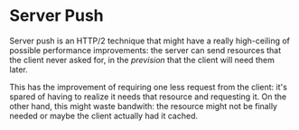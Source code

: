 # Server Push
Server push is an HTTP/2 technique that might have a really high-ceiling of possible performance improvements: the server can send resources that the client never asked for, in the *prevision* that the client will need them later. 

This has the improvement of requiring one less request from the client: it's spared of having to realize it needs that resource and requesting it. On the other hand, this might waste bandwith: the resource might not be finally needed or maybe the client actually had it cached.
